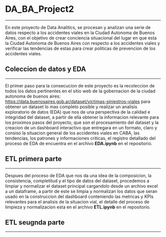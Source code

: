 # DA_BA_Project2
------------------------------------------
En este proyecto de Data Analitics, se procesan y analizan una serie de datos respecto a los accidentes viales en la Ciudad Autonoma de Buenos Aires, con el objetivo de crear conciencia situacional del lugar en que esta la Ciudad Autonoma de Buenos Aires con respecto a los accidentes viales y verificar las tendencias de estas para crear politicas de prevencion de los accidentes viales.

## Coleccion de datos y EDA 
------------------------------------------
El primer paso para la consecucion de este proyecto es la recoleccion de todos los datos pertinentes en el sitio web de la gobernacion de la ciudad autonoma de buenos aires: https://data.buenosaires.gob.ar/dataset/victimas-siniestros-viales para obtener un dataset lo mas completo posible y realizar un analisis exploratorio de datos (EDA) que nos de una perspectiva de la calidad e integridad del dataset, a partir de ella obtener la informacion relevante para los proximos pasos del proyecto, que son el procesamiento del dataset y la creacion de un dashboard interactivo que entregara en un formato, claro y consiso la situacion general de los accidentes viales en CABA, las tendencias, los patrones y informaciones criticas, el registro detallado del proceso de EDA de encuentra en el archivo **EDA.ipynb** en el repositorio. 

## ETL primera parte 
------------------------------------------
Despues del proceso de EDA que nos da una idea de la composicion, la consistencia, completitud y el tipo de datos del dataset, procedemos a limpiar y normalizar el dataset principal cargandolo desde un archivo excel a un dataframe, a partir de este se limpia y normalizan los datos que seran usado en la construccion del dashboard conteniendo las metricas y KPIs relevantes para el analisis de la situacion vial, el detalle del proceso de limpieza y normalizacion esta en el archivo **ETL.ipynb** en el repositorio.

## ETL seugnda parte
------------------------------------------
